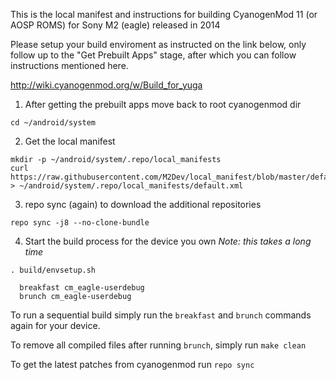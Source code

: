 This is the local manifest and instructions for building CyanogenMod 11 (or AOSP ROMS) for Sony M2 (eagle) released in 2014

Please setup your build enviroment as instructed on the link below, only follow up to the "Get Prebuilt Apps" stage, after which you can follow instructions mentioned here.

http://wiki.cyanogenmod.org/w/Build_for_yuga

1) After getting the prebuilt apps move back to root cyanogenmod dir
```
cd ~/android/system
```

2) Get the local manifest
```
mkdir -p ~/android/system/.repo/local_manifests
curl https://raw.githubusercontent.com/M2Dev/local_manifest/blob/master/default.xml > ~/android/system/.repo/local_manifests/default.xml
```

3) repo sync (again) to download the additional repositories
```
repo sync -j8 --no-clone-bundle
```
4) Start the build process for the device you own
*Note: this takes a long time*
```
. build/envsetup.sh
```

```
  breakfast cm_eagle-userdebug
  brunch cm_eagle-userdebug
```

  
To run a sequential build simply run the ```breakfast``` and ```brunch``` commands again for your device.

To remove all compiled files after running ```brunch```, simply run ```make clean```

To get the latest patches from cyanogenmod run ```repo sync```
